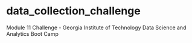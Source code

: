 # data_collection_challenge
Module 11 Challenge - Georgia Institute of Technology Data Science and Analytics Boot Camp
